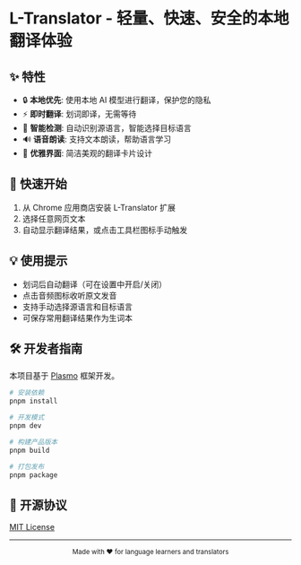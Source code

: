 # L-Translator - 轻量、快速、安全的本地翻译体验

<!-- <div align="center">
    <img src="assets/logo.png" alt="L-Translator Logo" width="256"/>
</div> -->

## ✨ 特性

- 🔒 **本地优先**: 使用本地 AI 模型进行翻译，保护您的隐私
- ⚡️ **即时翻译**: 划词即译，无需等待
- 🎯 **智能检测**: 自动识别源语言，智能选择目标语言
- 🔊 **语音朗读**: 支持文本朗读，帮助语言学习
- 🎨 **优雅界面**: 简洁美观的翻译卡片设计

## 🚀 快速开始

1. 从 Chrome 应用商店安装 L-Translator 扩展
2. 选择任意网页文本
3. 自动显示翻译结果，或点击工具栏图标手动触发

## 💡 使用提示

- 划词后自动翻译（可在设置中开启/关闭）
- 点击音频图标收听原文发音
- 支持手动选择源语言和目标语言
- 可保存常用翻译结果作为生词本

## 🛠️ 开发者指南

本项目基于 [Plasmo](https://docs.plasmo.com/) 框架开发。

```bash
# 安装依赖
pnpm install

# 开发模式
pnpm dev

# 构建产品版本
pnpm build

# 打包发布
pnpm package
```

## 📝 开源协议

[MIT License](LICENSE)

---

<div align="center">
    <sub>Made with ❤️ for language learners and translators</sub>
</div>
